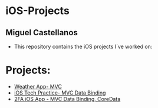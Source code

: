 # iOS-Projects
## Miguel Castellanos

- This repository contains the iOS projects I´ve worked on:

# Projects:

- [Weather App- MVC](https://github.com/macastellanossalamanca/iOS-Projects/tree/main/Clima-iOS-App)
- [iOS Tech Practice- MVC Data Binding](https://github.com/macastellanossalamanca/iOS-Projects/tree/main/iOS%20Tech%20Practice)
- [2FA iOS App - MVC Data Binding, CoreData](https://github.com/macastellanossalamanca/iOS-Projects/tree/main/2FA%20iOS%20App)
